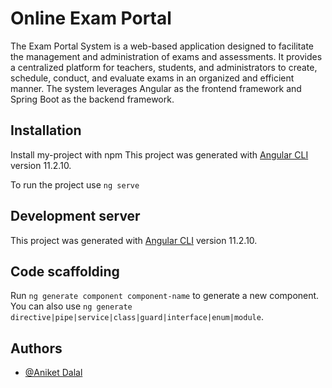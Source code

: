 # Online Exam Portal
The Exam Portal System is a web-based application designed to facilitate the management and administration of exams and assessments. It provides a centralized platform for teachers, students, and administrators to create, schedule, conduct, and evaluate exams in an organized and efficient manner. The system leverages Angular as the frontend framework and Spring Boot as the backend framework.

## Installation
Install my-project with npm
This project was generated with [Angular CLI](https://github.com/angular/angular-cli) version 11.2.10.

To run the project use `ng serve`

## Development server
This project was generated with [Angular CLI](https://github.com/angular/angular-cli) version 11.2.10.

## Code scaffolding
Run `ng generate component component-name` to generate a new component.
You can also use `ng generate directive|pipe|service|class|guard|interface|enum|module`.

## Authors
- [@Aniket Dalal](https://www.github.com/aniket691)


